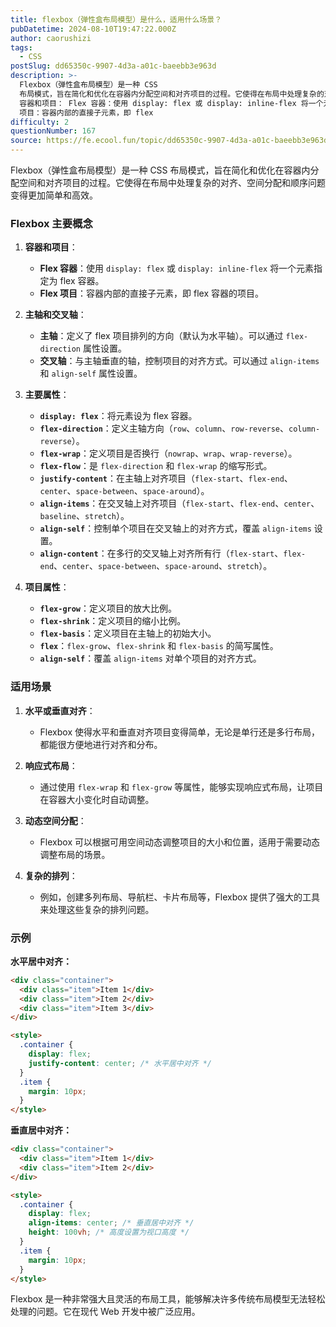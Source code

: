 ```yaml
---
title: flexbox（弹性盒布局模型）是什么，适用什么场景？
pubDatetime: 2024-08-10T19:47:22.000Z
author: caorushizi
tags:
  - CSS
postSlug: dd65350c-9907-4d3a-a01c-baeebb3e963d
description: >-
  Flexbox（弹性盒布局模型）是一种 CSS
  布局模式，旨在简化和优化在容器内分配空间和对齐项目的过程。它使得在布局中处理复杂的对齐、空间分配和顺序问题变得更加简单和高效。 Flexbox 主要概念
  容器和项目： Flex 容器：使用 display: flex 或 display: inline-flex 将一个元素指定为 flex 容器。 Flex
  项目：容器内部的直接子元素，即 flex
difficulty: 2
questionNumber: 167
source: https://fe.ecool.fun/topic/dd65350c-9907-4d3a-a01c-baeebb3e963d
---
```


Flexbox（弹性盒布局模型）是一种 CSS 布局模式，旨在简化和优化在容器内分配空间和对齐项目的过程。它使得在布局中处理复杂的对齐、空间分配和顺序问题变得更加简单和高效。

### Flexbox 主要概念

1. **容器和项目**：

   - **Flex 容器**：使用 `display: flex` 或 `display: inline-flex` 将一个元素指定为 flex 容器。
   - **Flex 项目**：容器内部的直接子元素，即 flex 容器的项目。

2. **主轴和交叉轴**：

   - **主轴**：定义了 flex 项目排列的方向（默认为水平轴）。可以通过 `flex-direction` 属性设置。
   - **交叉轴**：与主轴垂直的轴，控制项目的对齐方式。可以通过 `align-items` 和 `align-self` 属性设置。

3. **主要属性**：

   - **`display: flex`**：将元素设为 flex 容器。
   - **`flex-direction`**：定义主轴方向（`row`、`column`、`row-reverse`、`column-reverse`）。
   - **`flex-wrap`**：定义项目是否换行（`nowrap`、`wrap`、`wrap-reverse`）。
   - **`flex-flow`**：是 `flex-direction` 和 `flex-wrap` 的缩写形式。
   - **`justify-content`**：在主轴上对齐项目（`flex-start`、`flex-end`、`center`、`space-between`、`space-around`）。
   - **`align-items`**：在交叉轴上对齐项目（`flex-start`、`flex-end`、`center`、`baseline`、`stretch`）。
   - **`align-self`**：控制单个项目在交叉轴上的对齐方式，覆盖 `align-items` 设置。
   - **`align-content`**：在多行的交叉轴上对齐所有行（`flex-start`、`flex-end`、`center`、`space-between`、`space-around`、`stretch`）。

4. **项目属性**：
   - **`flex-grow`**：定义项目的放大比例。
   - **`flex-shrink`**：定义项目的缩小比例。
   - **`flex-basis`**：定义项目在主轴上的初始大小。
   - **`flex`**：`flex-grow`、`flex-shrink` 和 `flex-basis` 的简写属性。
   - **`align-self`**：覆盖 `align-items` 对单个项目的对齐方式。

### 适用场景

1. **水平或垂直对齐**：

   - Flexbox 使得水平和垂直对齐项目变得简单，无论是单行还是多行布局，都能很方便地进行对齐和分布。

2. **响应式布局**：

   - 通过使用 `flex-wrap` 和 `flex-grow` 等属性，能够实现响应式布局，让项目在容器大小变化时自动调整。

3. **动态空间分配**：

   - Flexbox 可以根据可用空间动态调整项目的大小和位置，适用于需要动态调整布局的场景。

4. **复杂的排列**：
   - 例如，创建多列布局、导航栏、卡片布局等，Flexbox 提供了强大的工具来处理这些复杂的排列问题。

### 示例

**水平居中对齐：**

```html
<div class="container">
  <div class="item">Item 1</div>
  <div class="item">Item 2</div>
  <div class="item">Item 3</div>
</div>

<style>
  .container {
    display: flex;
    justify-content: center; /* 水平居中对齐 */
  }
  .item {
    margin: 10px;
  }
</style>
```

**垂直居中对齐：**

```html
<div class="container">
  <div class="item">Item 1</div>
  <div class="item">Item 2</div>
</div>

<style>
  .container {
    display: flex;
    align-items: center; /* 垂直居中对齐 */
    height: 100vh; /* 高度设置为视口高度 */
  }
  .item {
    margin: 10px;
  }
</style>
```

Flexbox 是一种非常强大且灵活的布局工具，能够解决许多传统布局模型无法轻松处理的问题。它在现代 Web 开发中被广泛应用。

